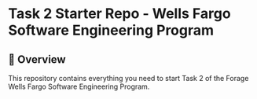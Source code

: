 # Task 2 Starter Repo - Wells Fargo Software Engineering Program

## 🚀 Overview
This repository contains everything you need to start Task 2 of the Forage Wells Fargo Software Engineering Program.
